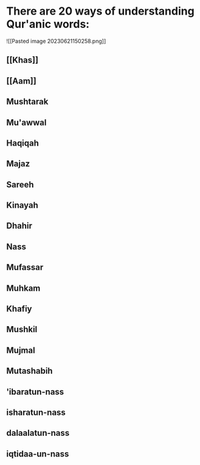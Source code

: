 # There are 20 ways of understanding Qur'anic words:
![[Pasted image 20230621150258.png]]
## [[Khas]]
## [[Aam]]
## Mushtarak
## Mu'awwal
## Haqiqah
## Majaz
## Sareeh
## Kinayah
## Dhahir
## Nass
## Mufassar
## Muhkam
## Khafiy
## Mushkil
## Mujmal
## Mutashabih
## 'ibaratun-nass
## isharatun-nass
## dalaalatun-nass
## iqtidaa-un-nass